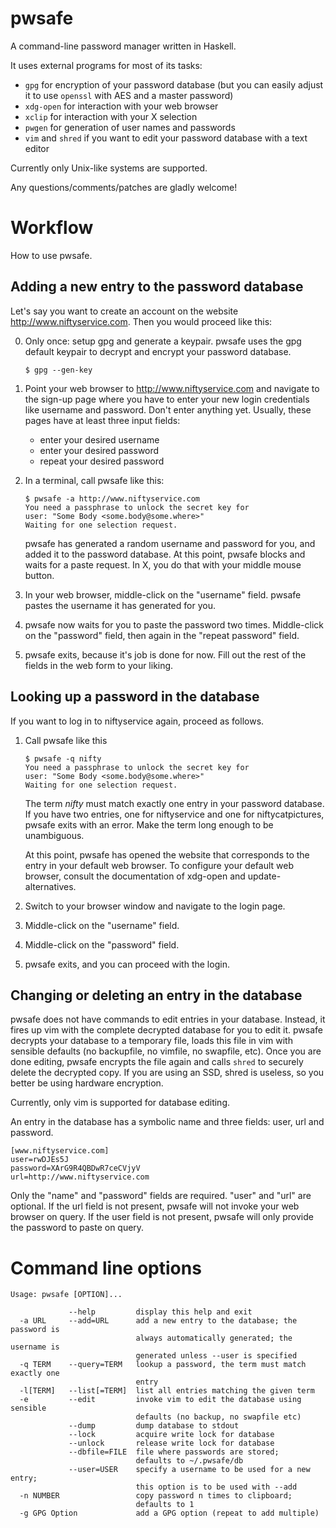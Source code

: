pwsafe
======

A command-line password manager written in Haskell.

It uses external programs for most of its tasks:

 * `gpg` for encryption of your password database (but you can easily adjust it
   to use `openssl` with AES and a master password)
 * `xdg-open` for interaction with your web browser
 * `xclip` for interaction with your X selection
 * `pwgen` for generation of user names and passwords
 * `vim` and `shred` if you want to edit your password database with a text editor

Currently only Unix-like systems are supported.

Any questions/comments/patches are gladly welcome!


Workflow
========

How to use pwsafe.


Adding a new entry to the password database
-------------------------------------------

Let's say you want to create an account on the website
http://www.niftyservice.com. Then you would proceed like this:

 0. Only once: setup gpg and generate a keypair.  pwsafe uses the gpg default
    keypair to decrypt and encrypt your password database.

        $ gpg --gen-key

 1. Point your web browser to http://www.niftyservice.com and navigate to the sign-up
    page where you have to enter your new login credentials like username and
    password. Don't enter anything yet.
    Usually, these pages have at least three input fields:
     * enter your desired username
     * enter your desired password
     * repeat your desired password
 2. In a terminal, call pwsafe like this:

        $ pwsafe -a http://www.niftyservice.com
        You need a passphrase to unlock the secret key for
        user: "Some Body <some.body@some.where>"
        Waiting for one selection request.

    pwsafe has generated a random username and password for you, and added it
    to the password database. At this point, pwsafe blocks and waits for a
    paste request. In X, you do that with your middle mouse button.

 3. In your web browser, middle-click on the "username" field. pwsafe pastes the
    username it has generated for you.

 4. pwsafe now waits for you to paste the password two times. Middle-click on
    the "password" field, then again in the "repeat password" field.

 5. pwsafe exits, because it's job is done for now. Fill out the rest of the
    fields in the web form to your liking.


Looking up a password in the database
-------------------------------------

If you want to log in to niftyservice again, proceed as follows.

 1. Call pwsafe like this

        $ pwsafe -q nifty
        You need a passphrase to unlock the secret key for
        user: "Some Body <some.body@some.where>"
        Waiting for one selection request.

    The term *nifty* must match exactly one entry in your password database. If
    you have two entries, one for niftyservice and one for niftycatpictures,
    pwsafe exits with an error. Make the term long enough to be unambiguous.

    At this point, pwsafe has opened the website that corresponds to the entry
    in your default web browser. To configure your default web browser, consult
    the documentation of xdg-open and update-alternatives.

 2. Switch to your browser window and navigate to the login page.

 3. Middle-click on the "username" field.

 4. Middle-click on the "password" field.

 5. pwsafe exits, and you can proceed with the login.


Changing or deleting an entry in the database
---------------------------------------------

pwsafe does not have commands to edit entries in your database. Instead, it
fires up vim with the complete decrypted database for you to edit it. pwsafe
decrypts your database to a temporary file, loads this file in vim with
sensible defaults (no backupfile, no vimfile, no swapfile, etc). Once you are
done editing, pwsafe encrypts the file again and calls `shred` to securely
delete the decrypted copy. If you are using an SSD, shred is useless, so you
better be using hardware encryption.

Currently, only vim is supported for database editing.

An entry in the database has a symbolic name and three fields: user, url and
password.

    [www.niftyservice.com]
    user=rwDJEs5J
    password=XArG9R4QBDwR7ceCVjyV
    url=http://www.niftyservice.com

Only the "name" and "password" fields are required. "user" and "url" are
optional.  If the url field is not present, pwsafe will not invoke your web
browser on query.  If the user field is not present, pwsafe will only provide
the password to paste on query.


Command line options
====================

    Usage: pwsafe [OPTION]...

                 --help         display this help and exit
      -a URL     --add=URL      add a new entry to the database; the password is
                                always automatically generated; the username is
                                generated unless --user is specified
      -q TERM    --query=TERM   lookup a password, the term must match exactly one
                                entry
      -l[TERM]   --list[=TERM]  list all entries matching the given term
      -e         --edit         invoke vim to edit the database using sensible
                                defaults (no backup, no swapfile etc)
                 --dump         dump database to stdout
                 --lock         acquire write lock for database
                 --unlock       release write lock for database
                 --dbfile=FILE  file where passwords are stored;
                                defaults to ~/.pwsafe/db
                 --user=USER    specify a username to be used for a new entry;
                                this option is to be used with --add
      -n NUMBER                 copy password n times to clipboard;
                                defaults to 1
      -g GPG Option             add a GPG option (repeat to add multiple)
